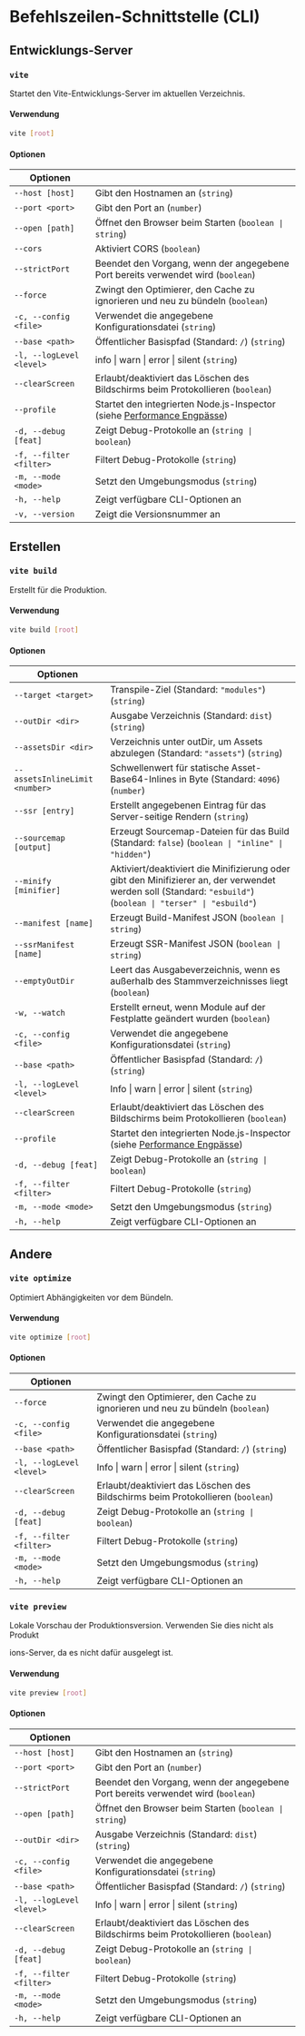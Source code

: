 # Befehlszeilen-Schnittstelle (CLI)

## Entwicklungs-Server

### `vite`

Startet den Vite-Entwicklungs-Server im aktuellen Verzeichnis.

#### Verwendung

```bash
vite [root]
```

#### Optionen

| Optionen                 |                                                                                                                           |
| ------------------------ | ------------------------------------------------------------------------------------------------------------------------- |
| `--host [host]`          | Gibt den Hostnamen an (`string`)                                                                                          |
| `--port <port>`          | Gibt den Port an (`number`)                                                                                               |
| `--open [path]`          | Öffnet den Browser beim Starten (`boolean \| string`)                                                                     |
| `--cors`                 | Aktiviert CORS (`boolean`)                                                                                                |
| `--strictPort`           | Beendet den Vorgang, wenn der angegebene Port bereits verwendet wird (`boolean`)                                          |
| `--force`                | Zwingt den Optimierer, den Cache zu ignorieren und neu zu bündeln (`boolean`)                                             |
| `-c, --config <file>`    | Verwendet die angegebene Konfigurationsdatei (`string`)                                                                   |
| `--base <path>`          | Öffentlicher Basispfad (Standard: `/`) (`string`)                                                                         |
| `-l, --logLevel <level>` | info \| warn \| error \| silent (`string`)                                                                                |
| `--clearScreen`          | Erlaubt/deaktiviert das Löschen des Bildschirms beim Protokollieren (`boolean`)                                           |
| `--profile`              | Startet den integrierten Node.js-Inspector (siehe [Performance Engpässe](/guide/troubleshooting#performance-bottlenecks)) |
| `-d, --debug [feat]`     | Zeigt Debug-Protokolle an (`string \| boolean`)                                                                           |
| `-f, --filter <filter>`  | Filtert Debug-Protokolle (`string`)                                                                                       |
| `-m, --mode <mode>`      | Setzt den Umgebungsmodus (`string`)                                                                                       |
| `-h, --help`             | Zeigt verfügbare CLI-Optionen an                                                                                          |
| `-v, --version`          | Zeigt die Versionsnummer an                                                                                               |

## Erstellen

### `vite build`

Erstellt für die Produktion.

#### Verwendung

```bash
vite build [root]
```

#### Optionen

| Optionen                       |                                                                                                                                                               |
| ------------------------------ | ------------------------------------------------------------------------------------------------------------------------------------------------------------- |
| `--target <target>`            | Transpile-Ziel (Standard: `"modules"`) (`string`)                                                                                                           |
| `--outDir <dir>`               | Ausgabe Verzeichnis (Standard: `dist`) (`string`)                                                                                                             |
| `--assetsDir <dir>`            | Verzeichnis unter outDir, um Assets abzulegen (Standard: `"assets"`) (`string`)                                                                               |
| `--assetsInlineLimit <number>` | Schwellenwert für statische Asset-Base64-Inlines in Byte (Standard: `4096`) (`number`)                                                                        |
| `--ssr [entry]`                | Erstellt angegebenen Eintrag für das Server-seitige Rendern (`string`)                                                                                        |
| `--sourcemap [output]`         | Erzeugt Sourcemap-Dateien für das Build (Standard: `false`) (`boolean \| "inline" \| "hidden"`)                                                               |
| `--minify [minifier]`          | Aktiviert/deaktiviert die Minifizierung oder gibt den Minifizierer an, der verwendet werden soll (Standard: `"esbuild"`) (`boolean \| "terser" \| "esbuild"`) |
| `--manifest [name]`            | Erzeugt Build-Manifest JSON (`boolean \| string`)                                                                                                             |
| `--ssrManifest [name]`         | Erzeugt SSR-Manifest JSON (`boolean \| string`)                                                                                                               |
| `--emptyOutDir`                | Leert das Ausgabeverzeichnis, wenn es außerhalb des Stammverzeichnisses liegt (`boolean`)                                                                     |
| `-w, --watch`                  | Erstellt erneut, wenn Module auf der Festplatte geändert wurden (`boolean`)                                                                                   |
| `-c, --config <file>`          | Verwendet die angegebene Konfigurationsdatei (`string`)                                                                                                       |
| `--base <path>`                | Öffentlicher Basispfad (Standard: `/`) (`string`)                                                                                                             |
| `-l, --logLevel <level>`       | Info \| warn \| error \| silent (`string`)                                                                                                                    |
| `--clearScreen`                | Erlaubt/deaktiviert das Löschen des Bildschirms beim Protokollieren (`boolean`)                                                                               |
| `--profile`                    | Startet den integrierten Node.js-Inspector (siehe [Performance Engpässe](/guide/troubleshooting#performance-bottlenecks))                                     |
| `-d, --debug [feat]`           | Zeigt Debug-Protokolle an (`string \| boolean`)                                                                                                               |
| `-f, --filter <filter>`        | Filtert Debug-Protokolle (`string`)                                                                                                                           |
| `-m, --mode <mode>`            | Setzt den Umgebungsmodus (`string`)                                                                                                                           |
| `-h, --help`                   | Zeigt verfügbare CLI-Optionen an                                                                                                                              |

## Andere

### `vite optimize`

Optimiert Abhängigkeiten vor dem Bündeln.

#### Verwendung

```bash
vite optimize [root]
```

#### Optionen

| Optionen                 |                                                                                 |
| ------------------------ | ------------------------------------------------------------------------------- |
| `--force`                | Zwingt den Optimierer, den Cache zu ignorieren und neu zu bündeln (`boolean`)   |
| `-c, --config <file>`    | Verwendet die angegebene Konfigurationsdatei (`string`)                         |
| `--base <path>`          | Öffentlicher Basispfad (Standard: `/`) (`string`)                               |
| `-l, --logLevel <level>` | Info \| warn \| error \| silent (`string`)                                      |
| `--clearScreen`          | Erlaubt/deaktiviert das Löschen des Bildschirms beim Protokollieren (`boolean`) |
| `-d, --debug [feat]`     | Zeigt Debug-Protokolle an (`string \| boolean`)                                 |
| `-f, --filter <filter>`  | Filtert Debug-Protokolle (`string`)                                             |
| `-m, --mode <mode>`      | Setzt den Umgebungsmodus (`string`)                                             |
| `-h, --help`             | Zeigt verfügbare CLI-Optionen an                                                |

### `vite preview`

Lokale Vorschau der Produktionsversion. Verwenden Sie dies nicht als Produkt

ions-Server, da es nicht dafür ausgelegt ist.

#### Verwendung

```bash
vite preview [root]
```

#### Optionen

| Optionen                 |                                                                                  |
| ------------------------ | -------------------------------------------------------------------------------- |
| `--host [host]`          | Gibt den Hostnamen an (`string`)                                                 |
| `--port <port>`          | Gibt den Port an (`number`)                                                      |
| `--strictPort`           | Beendet den Vorgang, wenn der angegebene Port bereits verwendet wird (`boolean`) |
| `--open [path]`          | Öffnet den Browser beim Starten (`boolean \| string`)                            |
| `--outDir <dir>`         | Ausgabe Verzeichnis (Standard: `dist`)(`string`)                                 |
| `-c, --config <file>`    | Verwendet die angegebene Konfigurationsdatei (`string`)                          |
| `--base <path>`          | Öffentlicher Basispfad (Standard: `/`) (`string`)                                |
| `-l, --logLevel <level>` | Info \| warn \| error \| silent (`string`)                                       |
| `--clearScreen`          | Erlaubt/deaktiviert das Löschen des Bildschirms beim Protokollieren (`boolean`)  |
| `-d, --debug [feat]`     | Zeigt Debug-Protokolle an (`string \| boolean`)                                  |
| `-f, --filter <filter>`  | Filtert Debug-Protokolle (`string`)                                              |
| `-m, --mode <mode>`      | Setzt den Umgebungsmodus (`string`)                                              |
| `-h, --help`             | Zeigt verfügbare CLI-Optionen an                                                 |
